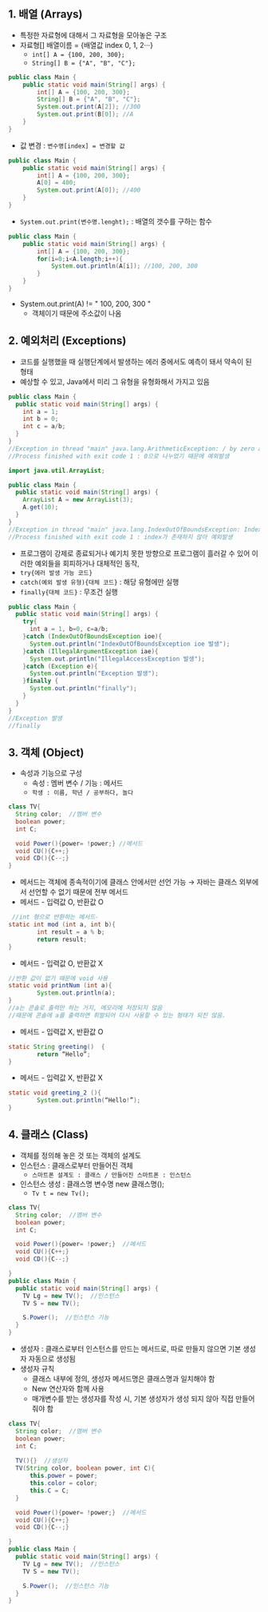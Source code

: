 ## 1. 배열 (Arrays)
+ 특정한 자료형에 대해서 그 자료형을 모아놓은 구조 
+ 자료형[] 배열이름 = {배열값 index 0, 1, 2···}
    + `int[] A = {100, 200, 300};`
    + `String[] B = {"A", "B", "C"};`
```java
public class Main {
    public static void main(String[] args) {
        int[] A = {100, 200, 300};
        String[] B = {"A", "B", "C"};
        System.out.print(A[2]); //300
        System.out.print(B[0]); //A
    }
}
```
+ 값 변경 : `변수명[index] = 변경할 값`
```java
public class Main {
    public static void main(String[] args) {
        int[] A = {100, 200, 300};
        A[0] = 400;
        System.out.print(A[0]); //400
    }
}
```
+ `System.out.print(변수명.lenght);` : 배열의 갯수를 구하는 함수
```java
public class Main {
    public static void main(String[] args) {
        int[] A = {100, 200, 300};
        for(i=0;i<A.length;i++){
            System.out.println(A[i]); //100, 200, 300
        }
    }
}
```
+ System.out.print(A) != " 100, 200, 300 "
  + 객체이기 때문에 주소값이 나옴


## 2. 예외처리 (Exceptions)
+ 코드를 실행했을 때 실행단계에서 발생하는 에러 중에서도 예측이 돼서 약속이 된 형태
+ 예상할 수 있고, Java에서 미리 그 유형을 유형화해서 가지고 있음
```java
public class Main {
  public static void main(String[] args) {
    int a = 1;
    int b = 0;
    int c = a/b;
  }
}
//Exception in thread "main" java.lang.ArithmeticException: / by zero at Main.main(Main.java:5)
//Process finished with exit code 1 : 0으로 나누었기 때문에 예외발생
```
```java
import java.util.ArrayList;

public class Main {
  public static void main(String[] args) {
    ArrayList A = new ArrayList(3);
    A.get(10);
  }
}
//Exception in thread "main" java.lang.IndexOutOfBoundsException: Index 10 out of bounds for length 0···
//Process finished with exit code 1 : index가 존재하지 않아 예외발생
```
+ 프로그램이 강제로 종료되거나 예기치 못한 방향으로 프로그램이 흘러갈 수 있어 이러한 예외들을 회피하거나 대체적인 동작, 
+ `try{에러 발생 가능 코드}`
+ `catch(예외 발생 유형){대체 코드}` : 해당 유형에만 실행
+ `finally{대체 코드}` : 무조건 실행
```java
public class Main {
  public static void main(String[] args) {
    try{
      int a = 1, b=0, c=a/b;
    }catch (IndexOutOfBoundsException ioe){
      System.out.println("IndexOutOfBoundsException ioe 발생");
    }catch (IllegalArgumentException iae){
      System.out.println("IllegalAccessException 발생");
    }catch (Exception e){
      System.out.println("Exception 발생");
    }finally {
      System.out.println("finally");
    }
  }
}
//Exception 발생
//finally
```

## 3. 객체 (Object)
+ 속성과 기능으로 구성
  + 속성 : 멤버 변수 / 기능 : 메서드
  + `학생 : 이름, 학년 / 공부하다, 놀다`
```java
class TV{
  String color;  //멤버 변수
  boolean power;
  int C;

  void Power(){power= !power;} //메서드
  void CU(){C++;}
  void CD(){C--;}
}
```
+ 메서드는 객체에 종속적이기에 클래스 안에서만 선언 가능 → 자바는 클래스 외부에서 선언할 수 없기 때문에 전부 메서드
+ 메서드 - 입력값 O, 반환값 O
```java
 //int 형으로 반환하는 메서드-
static int mod (int a, int b){
        int result = a % b;
        return result;
}
```
+ 메서드 - 입력값 O, 반환값 X
```java
//반환 값이 없기 때문에 void 사용
static void printNum (int a){
        System.out.println(a);
}        
//a는 콘솔로 출력만 하는 거지, 메모리에 저장되지 않음
//때문에 콘솔에 a를 출력하면 휘발되어 다시 사용할 수 있는 형태가 되진 않음.
```
+ 메서드 - 입력값 X, 반환값 O
```java
static String greeting()  {
        return “Hello”;
}
```
+ 메서드 - 입력값 X, 반환값 X
```java
static void greeting_2 (){
        System.out.println(“Hello!”);
}
```
## 4. 클래스 (Class)
+ 객체를 정의해 놓은 것 또는 객체의 설계도
+ 인스턴스 : 클래스로부터 만들어진 객체
  + `스마트폰 설계도 : 클래스 / 만들어진 스마트폰 : 인스턴스`
+ 인스턴스 생성 : 클래스명 변수명 new 클래스명();
  + `Tv t = new Tv();`
```java
class TV{
  String color;  //멤버 변수
  boolean power;
  int C;

  void Power(){power= !power;}  //메서드
  void CU(){C++;}
  void CD(){C--;}

}
public class Main {
  public static void main(String[] args) {
    TV Lg = new TV();  //인스턴스
    TV S = new TV();

    S.Power();  //인스턴스 기능
  }
}
```
+ 생성자 : 클래스로부터 인스턴스를 만드는 메서드로, 따로 만들지 않으면 기본 생성자 자동으로 생성됨
+ 생성자 규칙
  + 클래스 내부에 정의, 생성자 메서드명은 클래스명과 일치해야 함 
  + New 연산자와 함께 사용 
  + 매개변수를 받는 생성자를 작성 시, 기본 생성자가 생성 되지 않아 직접 만들어줘야 함

```java
class TV{
  String color;  //멤버 변수
  boolean power;
  int C;
  
  TV(){}  //생성자
  TV(String color, boolean power, int C){
      this.power = power;
      this.color = color;
      this.C = C;
  }

  void Power(){power= !power;}  //메서드
  void CU(){C++;}
  void CD(){C--;}

}
public class Main {
  public static void main(String[] args) {
    TV Lg = new TV();  //인스턴스
    TV S = new TV();

    S.Power();  //인스턴스 기능
  }
}
```

